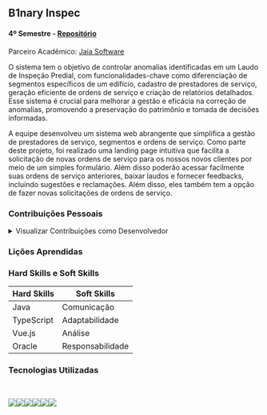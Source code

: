 ## B1nary Inspec

#### 4º Semestre - [Repositório](https://github.com/B1nary-Devs/JAIA-SOFTWARE)

Parceiro Acadêmico: [Jaia Software](https://www.jaia.software/)

O sistema tem o objetivo de controlar anomalias identificadas em um Laudo de Inspeção Predial, com funcionalidades-chave como diferenciação de segmentos específicos de um edifício, cadastro de prestadores de serviço, geração eficiente de ordens de serviço e criação de relatórios detalhados. Esse sistema é crucial para melhorar a gestão e eficácia na correção de anomalias, promovendo a preservação do patrimônio e tomada de decisões informadas.

A equipe desenvolveu um sistema web abrangente que simplifica a gestão de prestadores de serviço, segmentos e ordens de serviço. Como parte deste projeto, foi realizado uma landing page intuitiva que facilita a solicitação de novas ordens de serviço para os nossos novos clientes por meio de um simples formulário. Além disso poderão acessar facilmente suas ordens de serviço anteriores, baixar laudos e fornecer feedbacks, incluindo sugestões e reclamações. Além disso, eles também tem a opção de fazer novas solicitações de ordens de serviço. <br>

### Contribuições Pessoais

<details>

<summary> Visualizar Contribuições como Desenvolvedor </summary> 

<img width="476" alt="image" src="https://github.com/user-attachments/assets/a86190e1-ce18-4f2e-b2cf-f0667b7d46d1">

O código apresentado é uma função assíncrona chamada salvarAlteracoes, que tem como objetivo atualizar os dados de uma ordem de serviço. Dentro do try, o código busca executar uma operação. Caso algo dê errado durante a execução, o erro será capturado no bloco catch, permitindo que haja tratamento do erro e evite que a aplicação quebre. 

A função faz uma requisição HTTP do tipo PUT utilizando a biblioteca axios para enviar dados para o servidor. O objetivo é atualizar uma ordem de serviço no backend. A URL da requisição é dinâmica, incluindo o idOrdem.value que é o identificador da ordem de serviço a ser editada.

O corpo da requisição contém os dados a serem atualizados e o cabeçalho da requisição inclui um token de autorização no formato Bearer ${token}, que é utilizado para autenticar a requisição no servidor. 
<br>

</details>

### Lições Aprendidas

### Hard Skills e Soft Skills

<table>
      <thead>
        <th>Hard Skills</th>
        <th>Soft Skills</th>
      </thead>
      <tbody>
        <tr>
         <td>Java</td>
         <td>Comunicação</td>
        </tr>
        <tr>
         <td>TypeScript</td>
         <td>Adaptabilidade</td>
        </tr>
        <tr>
         <td>Vue.js</td>
         <td>Análise</td>
        </tr>
        <tr>
         <td>Oracle</td>
         <td>Responsabilidade</td>
        </tr>   
      </tbody>
</table>

### Tecnologias Utilizadas

<br>

<img src="https://img.shields.io/badge/TypeScript-3178C6?style=for-the-badge&logo=typescript&logoColor=white" target="_blank"><img src="https://img.shields.io/badge/Vue.js-35495E?style=for-the-badge&logo=vuedotjs&logoColor=4FC08D"><img src="https://img.shields.io/badge/axios.js-854195?style=for-the-badge&logo=axios&logoColor=5A29E4"><img src="https://img.shields.io/badge/Spring-6DB33F?style=for-the-badge&logo=spring&logoColor=white"><img src="https://img.shields.io/badge/CSS3-1572B6?style=for-the-badge&logo=css3&logoColor=white" target="_blank"><img src="https://img.shields.io/badge/Oracle-F80000?style=for-the-badge&logo=Oracle&logoColor=white">
